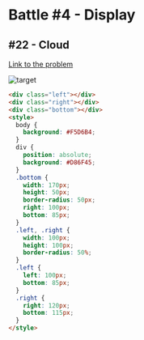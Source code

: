 # Battle #4 - Display

## #22 - Cloud

[Link to the problem](https://cssbattle.dev/play/22)

![target](https://cssbattle.dev/targets/22.png)

```html
<div class="left"></div>
<div class="right"></div>
<div class="bottom"></div>
<style>
  body {
    background: #F5D6B4;
  }
  div { 
    position: absolute;
    background: #D86F45;
  }
  .bottom {
    width: 170px;
    height: 50px;
    border-radius: 50px;
    right: 100px;
    bottom: 85px;
  }
  .left, .right {
    width: 100px;
    height: 100px;
    border-radius: 50%;
  }
  .left {
    left: 100px;
    bottom: 85px;
  }
  .right {
    right: 120px;
    bottom: 115px;
  }
</style>
```
